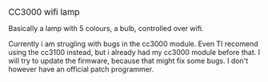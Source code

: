 <big>CC3000 wifi lamp</big>

Basically a lamp with 5 colours, a bulb, controlled over wifi.

Currently i am strugling with bugs in the cc3000 module. Even TI recomend using the cc3100 instead, but i already had my cc3000 module before that. 
I will try to update the firmware, because that might fix some bugs. I don't however have an official patch programmer.
